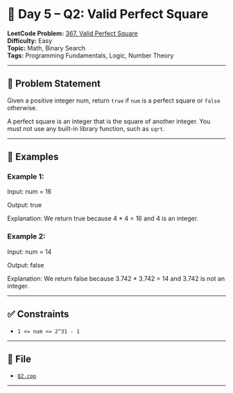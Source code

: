 # 🧩 Day 5 – Q2: Valid Perfect Square

**LeetCode Problem:** [367. Valid Perfect Square](https://leetcode.com/problems/valid-perfect-square/)  
**Difficulty:** Easy  
**Topic:** Math, Binary Search  
**Tags:** Programming Fundamentals, Logic, Number Theory

---

## 📄 Problem Statement

Given a positive integer num, return `true` if `num` is a perfect square or `false` otherwise.

A perfect square is an integer that is the square of another integer.
You must not use any built-in library function, such as `sqrt`.

---

## 🧠 Examples

### Example 1:

Input: num = 16

Output: true

Explanation: We return true because 4 \* 4 = 16 and 4 is an integer.

### Example 2:

Input: num = 14

Output: false

Explanation: We return false because 3.742 \* 3.742 = 14 and 3.742 is not an integer.

---

## ✅ Constraints

- `1 <= num <= 2^31 - 1`

---

## 📁 File

- [`Q2.cpp`](./Q2.cpp)

---
